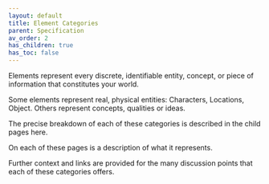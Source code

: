 ```yaml
---
layout: default
title: Element Categories
parent: Specification
av_order: 2
has_children: true
has_toc: false
---
```


Elements represent every discrete, identifiable entity, concept, or piece of information that constitutes your world.   

Some elements represent real, physical entities: Characters, Locations, Object. Others represent concepts, qualities or ideas.

The precise breakdown of each of these categories is described in the child pages here.

On each of these pages is a description of what it represents. 

Further context and links are provided for the many discussion points that each of these categories offers.

